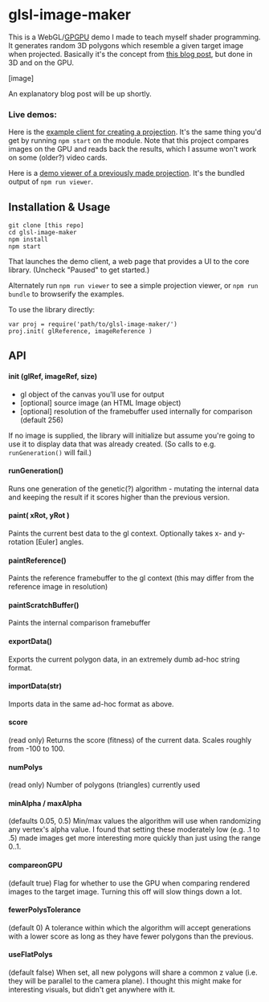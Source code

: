glsl-image-maker
================

This is a WebGL/[GPGPU](http://en.wikipedia.org/wiki/General-purpose_computing_on_graphics_processing_units) demo I made to teach myself shader programming. It generates random 3D polygons which resemble a given target image when projected. Basically it's the concept from [this blog post](http://rogeralsing.com/2008/12/07/genetic-programming-evolution-of-mona-lisa/), but done in 3D and on the GPU.

[image]

An explanatory blog post will be up shortly.

### Live demos:

Here is the [example client for creating a projection](). It's the same thing you'd get by running `npm start` on the module. Note that this project compares images on the GPU and reads back the results, which I assume won't work on some (older?) video cards.

Here is a [demo viewer of a previously made projection](). It's the bundled output of `npm run viewer`.

## Installation & Usage

    git clone [this repo]
    cd glsl-image-maker
    npm install
    npm start

That launches the demo client, a web page that provides a UI to the core library. (Uncheck "Paused" to get started.)

Alternately run `npm run viewer` to see a simple projection viewer, or `npm run bundle` to browserify the examples.

To use the library directly:

    var proj = require('path/to/glsl-image-maker/')
    proj.init( glReference, imageReference )

## API

#### init (glRef, imageRef, size)

 * gl object of the canvas you'll use for output
 * [optional] source image (an HTML Image object)
 * [optional] resolution of the framebuffer used internally for comparison (default 256)

If no image is supplied, the library will initialize but assume you're going to use it to display data that was already created. (So calls to e.g. `runGeneration()` will fail.)

#### runGeneration()

Runs one generation of the genetic(?) algorithm - mutating the internal data and keeping the result if it scores higher than the previous version.

#### paint( xRot, yRot )

Paints the current best data to the gl context. Optionally takes x- and y-rotation [Euler] angles.

#### paintReference()

Paints the reference framebuffer to the gl context (this may differ from the reference image in resolution)

#### paintScratchBuffer()

Paints the internal comparison framebuffer

#### exportData()

Exports the current polygon data, in an extremely dumb ad-hoc string format.

#### importData(str)

Imports data in the same ad-hoc format as above.

#### score 

(read only) Returns the score (fitness) of the current data. Scales roughly from -100 to 100.

#### numPolys 

(read only) Number of polygons (triangles) currently used

#### minAlpha / maxAlpha

(defaults 0.05, 0.5) Min/max values the algorithm will use when randomizing any vertex's alpha value. I found that setting these moderately low (e.g. .1 to .5) made images get more interesting more quickly than just using the range 0..1.

#### compareonGPU

(default true) Flag for whether to use the GPU when comparing rendered images to the target image. Turning this off will slow things down a lot.

#### fewerPolysTolerance

(default 0) A tolerance within which the algorithm will accept generations with a lower score as long as they have fewer polygons than the previous. 

#### useFlatPolys

(default false) When set, all new polygons will share a common z value (i.e. they will be parallel to the camera plane). I thought this might make for interesting visuals, but didn't get anywhere with it.


